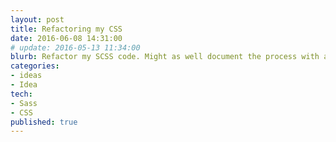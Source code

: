 ```yaml
---
layout: post
title: Refactoring my CSS
date: 2016-06-08 14:31:00
# update: 2016-05-13 11:34:00
blurb: Refactor my SCSS code. Might as well document the process with a before vs. after idea.
categories:
- ideas
- Idea
tech:
- Sass
- CSS
published: true
---
```

